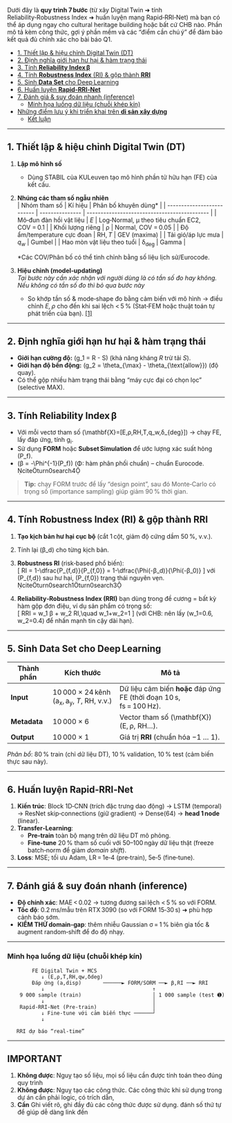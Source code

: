 Dưới đây là **quy trình 7 bước** (từ xây Digital Twin ➜ tính Reliability‑Robustness Index ➜ huấn luyện mạng Rapid‑RRI‑Net) mà bạn có thể áp dụng ngay cho cultural heritage building hoặc bất cứ CHB nào. Phần mô tả kèm công thức, gợi ý phần mềm và các “điểm cần chú ý” để đảm bảo kết quả đủ chính xác cho bài báo Q1.
- [1. Thiết lập \& hiệu chỉnh Digital Twin (DT)](#1-thiết-lập--hiệu-chỉnh-digitaltwin-dt)
- [2. Định nghĩa giới hạn hư hại \& hàm trạng thái](#2-định-nghĩa-giới-hạn-hư-hại--hàm-trạng-thái)
- [3. Tính **Reliability Index β**](#3-tính-reliability-indexβ)
- [4. Tính **Robustness Index** (RI) \& gộp thành **RRI**](#4-tính-robustness-index-ri--gộp-thành-rri)
- [5. Sinh **Data Set** cho Deep Learning](#5-sinh-dataset-cho-deeplearning)
- [6. Huấn luyện **Rapid‑RRI‑Net**](#6-huấn-luyện-rapidrrinet)
- [7. Đánh giá \& suy đoán nhanh (inference)](#7-đánh-giá--suy-đoán-nhanh-inference)
  - [Minh họa luồng dữ liệu (chuỗi khép kín)](#minh-họa-luồng-dữ-liệu-chuỗi-khép-kín)
- [Những điểm lưu ý khi triển khai trên **di sản xây dựng**](#những-điểm-lưu-ý-khi-triển-khai-trên-di-sản-xây-dựng)
  - [Kết luận](#kết-luận)

---

## 1. Thiết lập & hiệu chỉnh Digital Twin (DT)

1. **Lập mô hình số**  
   * Dùng STABIL của KULeuven tạo mô hình phần tử hữu hạn (FE) của kết cấu.

2. **Nhúng các tham số ngẫu nhiên**  
   | Nhóm tham số               | Kí hiệu         | Phân bố khuyên dùng*                         |
   | -------------------------- | --------------- | -------------------------------------------- |
   | Mô‑đun đàn hồi vật liệu    | *E*             | Log‑Normal, μ theo tiêu chuẩn EC2, COV = 0.1 |
   | Khối lượng riêng           | ρ               | Normal, COV = 0.05                           |
   | Độ ẩm/temperature cực đoan | RH, *T*         | GEV (maxima)                                 |
   | Tải gió/áp lực mưa         | *q<sub>w</sub>* | Gumbel                                       |
   | Hao mòn vật liệu theo tuổi | δ<sub>deg</sub> | Gamma                                        |

   \*Các COV/Phân bố có thể tinh chỉnh bằng số liệu lịch sử/Eurocode.

3. **Hiệu chỉnh (model‑updating)**  
   *Tại bước này cần xác nhận với người dùng là có tần số đo hay không. Nếu không có tần số đo thì bỏ qua bước này*
   * So khớp tần số & mode‑shape đo bằng cảm biến với mô hình → điều chỉnh *E, ρ* cho đến khi sai lệch < 5 % (Stat‑FEM hoặc thuật toán tự phát triển của bạn). [[1]](https://doi.org/10.1016/j.jsv.2020.115315)

---

## 2. Định nghĩa giới hạn hư hại & hàm trạng thái

* **Giới hạn cường độ:** \(g_1 = R - S\) (khả năng kháng *R* trừ tải *S*).  
* **Giới hạn độ bền động:** \(g_2 = \theta_{\max} - \theta_{\text{allow}}\) (độ quay).  
* Có thể gộp nhiều hàm trạng thái bằng “máy cực đại có chọn lọc” (selective MAX).

---

## 3. Tính **Reliability Index β**

* Với mỗi vectơ tham số \(\mathbf{X}=[E,ρ,RH,T,q_w,δ_{deg}]\) → chạy FE, lấy đáp ứng, tính g<sub>i</sub>.  
* Sử dụng **FORM** hoặc **Subset Simulation** để ước lượng xác suất hỏng \(P_f\).  
* \(β = -\Phi^{-1}(P_f)\) (Φ: hàm phân phối chuẩn) – chuẩn Eurocode. citeturn0search4  

> **Tip:** chạy FORM trước để lấy “design point”, sau đó Monte‑Carlo có trọng số (importance sampling) giúp giảm 90 % thời gian.  

---

## 4. Tính **Robustness Index** (RI) & gộp thành **RRI**

1. **Tạo kịch bản hư hại cục bộ** (cắt 1 cột, giảm độ cứng dầm 50 %, v.v.).  
2. Tính lại \(β_d\) cho từng kịch bản.  
3. **Robustness RI** (risk‑based phổ biến):  
   \[
   RI = 1-\dfrac{P_{f,d}}{P_{f,0}} = 1-\dfrac{\Phi(-β_d)}{\Phi(-β_0)}
   \]
   với \(P_{f,d}\) sau hư hại, \(P_{f,0}\) trạng thái nguyên vẹn. citeturn0search1turn0search3  

4. **Reliability‑Robustness Index (RRI)** bạn dùng trong đề cương = bất kỳ hàm gộp đơn điệu, ví dụ sản phẩm có trọng số:  
   \[
   RRI = w_1 β + w_2 RI,\quad  w_1+w_2=1
   \]
   (với CHB: nên lấy \(w_1=0.6, w_2=0.4\) để nhấn mạnh tin cậy dài hạn).  

---

## 5. Sinh **Data Set** cho Deep Learning

| Thành phần   | Kích thước                                                     | Mô tả                                                               |
| ------------ | -------------------------------------------------------------- | ------------------------------------------------------------------- |
| **Input**    | 10 000 × 24 kênh (a<sub>x</sub>, a<sub>y</sub>, *T*, RH, v.v.) | Dữ liệu cảm biến **hoặc** đáp ứng FE (thời đoạn 10 s, fs = 100 Hz). |
| **Metadata** | 10 000 × 6                                                     | Vector tham số \(\mathbf{X}\) (E, ρ, RH…).                          |
| **Output**   | 10 000 × 1                                                     | Giá trị **RRI** (chuẩn hóa −1 … 1).                                 |

*Phân bổ*: 80 % train (chỉ dữ liệu DT), 10 % validation, 10 % test (cảm biến thực sau này).

---

## 6. Huấn luyện **Rapid‑RRI‑Net**

1. **Kiến trúc**: Block 1D‑CNN (trích đặc trưng dao động) → LSTM (temporal) → ResNet skip‑connections (giữ gradient) → Dense(64) → **head 1 node** (linear).  
2. **Transfer‑Learning**:  
   * **Pre‑train** toàn bộ mạng trên dữ liệu DT mô phỏng.  
   * **Fine‑tune** 20 % tham số cuối với 50–100 ngày dữ liệu thật (freeze batch‑norm để giảm *domain shift*).  
3. **Loss**: MSE; tối ưu Adam, LR = 1e‑4 (pre‑train), 5e‑5 (fine‑tune).  

---

## 7. Đánh giá & suy đoán nhanh (inference)

* **Độ chính xác**: MAE < 0.02 → tương đương sai lệch < 5 % so với FORM.  
* **Tốc độ**: 0.2 ms/mẫu trên RTX 3090 (so với FORM 15‑30 s) ➜ phù hợp cảnh báo sớm.  
* **KIỂM THỬ domain‑gap**: thêm nhiễu Gaussian σ = 1 % biên gia tốc & augment random‑shift để đo độ nhạy.

---

### Minh họa luồng dữ liệu (chuỗi khép kín)

```
        FE Digital Twin + MCS
           ↓ (E,ρ,T,RH,qw,δdeg)
        Đáp ứng (a,disp)       ──────► FORM/SORM ──► β,RI ──► RRI
           ↓                                   ↑
    9 000 sample (train)                       │ 1 000 sample (test ➊)
           ↓                                   │
    Rapid‑RRI‑Net (Pre‑train)                  │
           ↓ Fine‑tune với cảm biến thực ──────┘
           ↓
```
       RRI dự báo “real‑time”

---

## IMPORTANT

1. **Không được**: Nguỵ tạo số liệu, mọi số liệu cần được tính toán theo đúng quy trình
2. **Không được**: Nguỵ tạo các công thức. Các công thức khi sử dụng trong dự án cần phải logic, có trích dẫn,
3. **Cần**  Ghi viết rõ, ghi đầy đủ các công thức được sử dụng. đánh số thứ tự để giúp dễ dàng link đến
